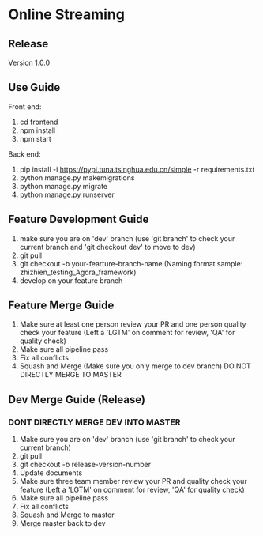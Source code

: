 # Online Streaming

## Release

Version 1.0.0

## Use Guide

Front end:

1. cd frontend
2. npm install
3. npm start

Back end:
1. pip install -i https://pypi.tuna.tsinghua.edu.cn/simple -r requirements.txt
2. python manage.py makemigrations
3. python manage.py migrate
4. python manage.py runserver

## Feature Development Guide

1. make sure you are on 'dev' branch (use 'git branch' to check your current branch and 'git checkout dev' to move to dev)
2. git pull
3. git checkout -b your-fearture-branch-name (Naming format sample: zhizhien_testing_Agora_framework)
4. develop on your feature branch

## Feature Merge Guide

1. Make sure at least one person review your PR and one person quality check your feature (Left a 'LGTM' on comment for review, 'QA' for quality check)
2. Make sure all pipeline pass
3. Fix all conflicts
4. Squash and Merge (Make sure you only merge to dev branch) DO NOT DIRECTLY MERGE TO MASTER

## Dev Merge Guide (Release)

### DONT DIRECTLY MERGE DEV INTO MASTER

1. Make sure you are on 'dev' branch (use 'git branch' to check your current branch)
2. git pull
3. git checkout -b release-version-number
4. Update documents
5. Make sure three team member review your PR and quality check your feature (Left a 'LGTM' on comment for review, 'QA' for quality check)
6. Make sure all pipeline pass
7. Fix all conflicts
8. Squash and Merge to master
9. Merge master back to dev
